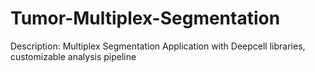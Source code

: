 # Tumor-Multiplex-Segmentation



Description: Multiplex Segmentation Application with Deepcell libraries, customizable analysis pipeline
